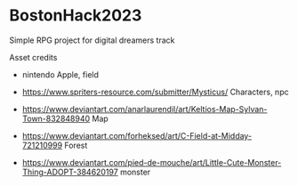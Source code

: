 # BostonHack2023
Simple RPG project for digital dreamers track

Asset credits
- nintendo
	Apple, field

- https://www.spriters-resource.com/submitter/Mysticus/
	Characters, npc

- https://www.deviantart.com/anarlaurendil/art/Keltios-Map-Sylvan-Town-832848940
	Map

- https://www.deviantart.com/forheksed/art/C-Field-at-Midday-721210999
	Forest

- https://www.deviantart.com/pied-de-mouche/art/Little-Cute-Monster-Thing-ADOPT-384620197
	monster
